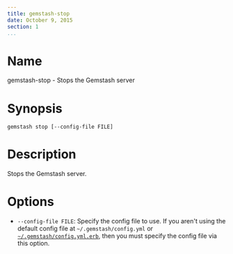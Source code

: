 ```yaml
---
title: gemstash-stop
date: October 9, 2015
section: 1
...
```


# Name

gemstash-stop - Stops the Gemstash server

# Synopsis

`gemstash stop [--config-file FILE]`

# Description

Stops the Gemstash server.

# Options

* `--config-file FILE`:
    Specify the config file to use. If you aren't using the default config file
    at `~/.gemstash/config.yml` or [`~/.gemstash/config.yml.erb`][ERB_CONFIG],
    then you must specify the config file via this option.

[ERB_CONFIG]: ./gemstash-customize.7.md#erb-parsed-config

